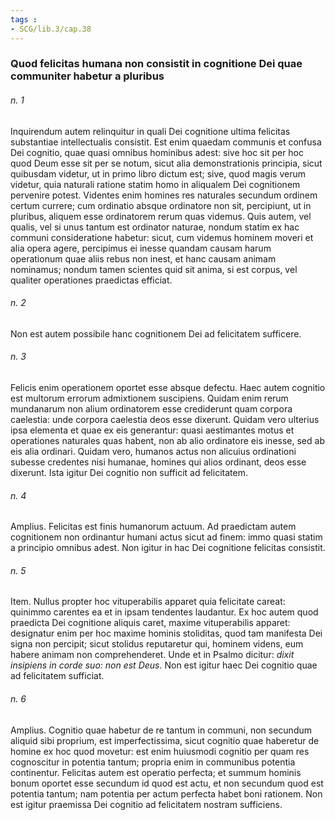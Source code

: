 ```yaml
---
tags : 
- SCG/lib.3/cap.38
---
```


### Quod felicitas humana non consistit in cognitione Dei quae communiter habetur a pluribus

###### n. 1
Inquirendum autem relinquitur in quali Dei cognitione ultima felicitas substantiae intellectualis consistit. Est enim quaedam communis et confusa Dei cognitio, quae quasi omnibus hominibus adest: sive hoc sit per hoc quod Deum esse sit per se notum, sicut alia demonstrationis principia, sicut quibusdam videtur, ut in primo libro dictum est; sive, quod magis verum videtur, quia naturali ratione statim homo in aliqualem Dei cognitionem pervenire potest. Videntes enim homines res naturales secundum ordinem certum currere; cum ordinatio absque ordinatore non sit, percipiunt, ut in pluribus, aliquem esse ordinatorem rerum quas videmus. Quis autem, vel qualis, vel si unus tantum est ordinator naturae, nondum statim ex hac communi consideratione habetur: sicut, cum videmus hominem moveri et alia opera agere, percipimus ei inesse quandam causam harum operationum quae aliis rebus non inest, et hanc causam animam nominamus; nondum tamen scientes quid sit anima, si est corpus, vel qualiter operationes praedictas efficiat.

###### n. 2
Non est autem possibile hanc cognitionem Dei ad felicitatem sufficere.

###### n. 3
Felicis enim operationem oportet esse absque defectu. Haec autem cognitio est multorum errorum admixtionem suscipiens. Quidam enim rerum mundanarum non alium ordinatorem esse crediderunt quam corpora caelestia: unde corpora caelestia deos esse dixerunt. Quidam vero ulterius ipsa elementa et quae ex eis generantur: quasi aestimantes motus et operationes naturales quas habent, non ab alio ordinatore eis inesse, sed ab eis alia ordinari. Quidam vero, humanos actus non alicuius ordinationi subesse credentes nisi humanae, homines qui alios ordinant, deos esse dixerunt. Ista igitur Dei cognitio non sufficit ad felicitatem.

###### n. 4
Amplius. Felicitas est finis humanorum actuum. Ad praedictam autem cognitionem non ordinantur humani actus sicut ad finem: immo quasi statim a principio omnibus adest. Non igitur in hac Dei cognitione felicitas consistit.

###### n. 5
Item. Nullus propter hoc vituperabilis apparet quia felicitate careat: quinimmo carentes ea et in ipsam tendentes laudantur. Ex hoc autem quod praedicta Dei cognitione aliquis caret, maxime vituperabilis apparet: designatur enim per hoc maxime hominis stoliditas, quod tam manifesta Dei signa non percipit; sicut stolidus reputaretur qui, hominem videns, eum habere animam non comprehenderet. Unde et in Psalmo dicitur: *dixit insipiens in corde suo: non est Deus*. Non est igitur haec Dei cognitio quae ad felicitatem sufficiat.

###### n. 6
Amplius. Cognitio quae habetur de re tantum in communi, non secundum aliquid sibi proprium, est imperfectissima, sicut cognitio quae haberetur de homine ex hoc quod movetur: est enim huiusmodi cognitio per quam res cognoscitur in potentia tantum; propria enim in communibus potentia continentur. Felicitas autem est operatio perfecta; et summum hominis bonum oportet esse secundum id quod est actu, et non secundum quod est potentia tantum; nam potentia per actum perfecta habet boni rationem. Non est igitur praemissa Dei cognitio ad felicitatem nostram sufficiens.

